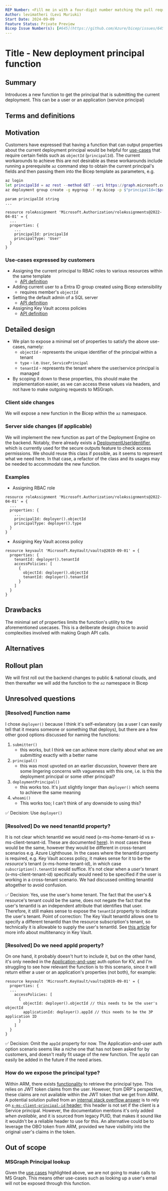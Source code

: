 ```yaml
---
REP Number: <Fill me in with a four-digit number matching the pull request number; Update AFTER PR is approved and BEFORE is merged.>
Author: levimatheri (Levi Muriuki)
Start Date: 2024-09-09
Feature Status: Private Preview
Bicep Issue Number(s): [#645](https://github.com/Azure/bicep/issues/645), [#4959](https://github.com/Azure/bicep/issues/4959), [#9969](https://github.com/Azure/bicep/discussions/9969)
---
```


# Title - New deployment principal function

## Summary

Introduces a new function to get the principal that is submitting the current deployment. This can be a user or an application (service principal)

## Terms and definitions

## Motivation

Customers have expressed that having a function that can output properties about the current deployment principal would be helpful for [use-cases](#use-cases-expressed-by-customers) that require certain fields such as `objectId` (`principalId`). The current workarounds to achieve this are not desirable as these workarounds include running a prerequisite `az` command step to obtain the current principal's fields and then passing them into the Bicep template as parameters, e.g.

```sh
az login
let principalId = az rest --method GET --uri https://graph.microsoft.com/v1.0/me | from json | get id
az deployment group create -g mygroup -f my.bicep -p $"principalId=($principalId)"
```

```bicep
param principalId string
...

resource roleAssignment 'Microsoft.Authorization/roleAssignments@2022-04-01' = {
  ...
  properties: {
    ...
    principalId: principalId
    principalType: 'User'
  }
}
```

### Use-cases expressed by customers
- Assigning the current principal to RBAC roles to various resources within the same template
    - [API definition](https://learn.microsoft.com/en-us/azure/templates/microsoft.authorization/roleassignments?pivots=deployment-language-bicep)
- Adding current user to a Entra ID group created using Bicep extensibility 
    - requires member's `objectId`
- Setting the default admin of a SQL server
    - [API definition](https://learn.microsoft.com/en-us/azure/templates/microsoft.sql/servers/administrators?pivots=deployment-language-bicep)
- Assigning Key Vault access policies
    - [API definition](https://learn.microsoft.com/en-us/azure/templates/microsoft.keyvault/vaults/accesspolicies?pivots=deployment-language-bicep#accesspolicyentry)

## Detailed design
- We plan to expose a minimal set of properties to satisfy the above use-cases, namely:
    - `objectId` - represents the unique identifier of the principal within a tenant
    - `type` - i.e. `User`, `ServicePrincipal`
    - `tenantId` - represents the tenant where the user/service principal is managed
- By scoping it down to these properties, this should make the implementation easier, as we can access these values via headers, and not have to make outgoing requests to MSGraph.

### Client side changes
We will expose a new function in the Bicep within the `az` namespace.
### Server side changes (if applicable)
We will implement the new function as part of the Deployment Engine on the backend. 
Notably, there already exists a [DeploymentUserIdentifier](https://msazure.visualstudio.com/One/_git/AzureUX-Deployments?path=/src/Engine/Host/Azure/AzureDeploymentEngine.cs&version=GBmaster&line=671&lineEnd=672&lineStartColumn=1&lineEndColumn=1&lineStyle=plain&_a=contents), which is currently used for the secure outputs feature to check access permissions. We should reuse this class if possible, as it seems to represent what we need here. In that case, a refactor of the class and its usages may be needed to accommodate the new function.

### Examples

- Assigning RBAC role
```bicep
resource roleAssignment 'Microsoft.Authorization/roleAssignments@2022-04-01' = {
  ...
  properties: {
    ...
    principalId: deployer().objectId
    principalType: deployer().type
  }
}
```

- Assigning Key Vault access policy
```bicep
resource keyvault 'Microsoft.KeyVault/vaults@2019-09-01' = {
  properties: {
    tenantId: deployer().tenantId
    accessPolicies: [
      {
        objectId: deployer().objectId
        tenantId: deployer().tenantId
      }
    ]
  }
}
```

## Drawbacks
The minimal set of properties limits the function's utility to the aforementioned usecases. This is a deliberate design choice to avoid complexities involved with making Graph API calls.
## Alternatives

## Rollout plan

We will first roll out the backend changes to public & national clouds, and then thereafter we will add the function to the `az` namespace in Bicep

## Unresolved questions
### [Resolved] Function name

I chose `deployer()` because I think it's self-exlanatory (as a user I can easily tell that it means someone or something that deploys), but there are a few other good options discussed for naming the functions:
1. `submitter()`
   - this works, but I think we can achieve more clarity about what we are _submitting_ exactly with a better name
1. `principal()`
    - this was most upvoted on an earlier discussion, however there are some lingering concerns with vagueness with this one, i.e. is this the deployment principal or some other principal?
1. `deploymentPrincipal()`
   - this works too. It's just slightly longer than `deployer()` which seems to achieve the same meaning
1. `whoami()`
   - This works too; I can't think of any downside to using this?

✅ Decision: Use `deployer()`

### [Resolved] Do we need tenantId property?
It is not clear which tenantId we would need (x-ms-home-tenant-id vs x-ms-client-tenant-id. These are documented [here](https://github.com/Azure/azure-resource-manager-rpc/blob/master/v1.0/common-api-details.md#proxy-request-header-modifications)). In most cases these would be the same, however they would be different in cross-tenant scenarios e.g. Azure Lighthouse. In the cases where the tenantId property is required, e.g. Key Vault access policy, it makes sense for it to be the _resource's_ tenant (x-ms-home-tenant-id), in which case `subscription().tenantId` would suffice. It's not clear when a _user's_ tenant (x-ms-client-tenant-id) specifically would need to be specified if the user is working in a cross-tenant scenario.  We had discussed omitting tenantId altogether to avoid confusion.

✅ Decision: Yes, use the user's home tenant. The fact that the user's & resource's tenant could be the same, does not negate the fact that the user's tenantId is an independent attribute that identifies that user. Therefore, it still makes sense to expose the `tenantId` property to indicate the user's tenant. Point of correction: The Key Vault tenantId allows one to specify a different tenantId than the resource subscription's tenant, so technically it is allowable to supply the user's tenantId. See [this article](https://learn.microsoft.com/en-us/azure/architecture/guide/multitenant/service/key-vault) for more info about multitenancy in Key Vault.

### [Resolved] Do we need appId property?
On one hand, it probably doesn't hurt to include it, but on the other hand, it's only needed in the [Application-and-user](https://learn.microsoft.com/en-us/azure/key-vault/general/security-features#key-vault-authentication-options) auth option for KV, and I'm struggling to see how relevant the function is to this scenario, since it will return either a user or an application's properties (not both), for example:

```bicep
resource keyvault 'Microsoft.KeyVault/vaults@2019-09-01' = {
  properties: {
  ...
    accessPolicies: [
      {
        objectId: deployer().objectId // this needs to be the user's objectId
        applicationId: deployer().appId // this needs to be the 3P application ID
      }
    ]
  }
}
```

✅ Decision: Omit the `appId` property for now. The Application-and-user auth option scenario seems like a niche one that has not been asked for by customers, and doesn't really fit usage of the new function. The `appId` can easily be added in the future if the need arises.

### How do we expose the principal type?
Within ARM, there exists [functionality](https://msazure.visualstudio.com/One/_git/AzureUX-ARM?path=/src/frontdoor/Roles/Frontdoor.Common/Extensions/RequestIdentityExtensions.cs&version=GBmaster&line=452&lineEnd=453&lineStartColumn=1&lineEndColumn=1&lineStyle=plain&_a=contents) to retrieve the principal type. This relies on JWT token claims from the user. However, from DRP's perspective, these claims are not available within the JWT token that we get from ARM. 
A potential solution pulled from an [internal stack overflow answer](https://stackoverflow.microsoft.com/a/249012/172688) is to rely on [`x-ms-client-principal-id` header](https://github.com/cloud-and-ai-microsoft/resource-provider-contract/blob/master/v1.0/common-api-details.md#proxy-request-header-modifications); this header is not set if the client is a Service principal. However, the documentation mentions it's only added _when available_, and it is sourced from legacy PUID, that makes it sound like it wouldn't be a reliable header to use for this.
An alternative could be to leverage the OBO token from ARM, provided we have visibility into the original user's claims in the token. 

## Out of scope

### MSGraph Principal lookup
Given the [use cases](#use-cases-expressed-by-customers) highlighted above, we are not going to make calls to MS Graph. This means other use-cases such as looking up a user's email will not be exposed through this function.

